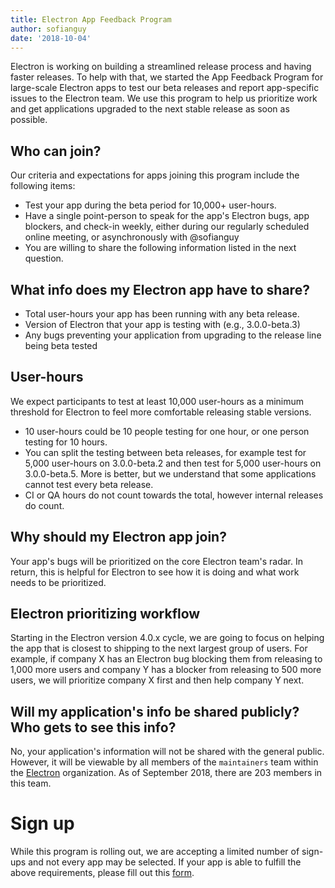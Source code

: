 ```yaml
---
title: Electron App Feedback Program
author: sofianguy
date: '2018-10-04'
---
```


Electron is working on building a streamlined release process and having faster releases. To help with that, we started the App Feedback Program for large-scale Electron apps to test our beta releases and report app-specific issues to the Electron team. We use this program to help us prioritize work and get applications upgraded to the next stable release as soon as possible.

## Who can join?
Our criteria and expectations for apps joining this program include the following items:
- Test your app during the beta period for 10,000+ user-hours.
- Have a single point-person to speak for the app's Electron bugs, app blockers, and check-in weekly, either during our regularly scheduled online meeting, or asynchronously with @sofianguy
- You are willing to share the following information listed in the next question.

## What info does my Electron app have to share?
- Total user-hours your app has been running with any beta release.
- Version of Electron that your app is testing with (e.g., 3.0.0-beta.3)
- Any bugs preventing your application from upgrading to the release line being beta tested

## User-hours
We expect participants to test at least 10,000 user-hours as a minimum threshold for Electron to feel more comfortable releasing stable versions.
- 10 user-hours could be 10 people testing for one hour, or one person testing for 10 hours.
- You can split the testing between beta releases, for example test for 5,000 user-hours on 3.0.0-beta.2 and then test for 5,000 user-hours on 3.0.0-beta.5. More is better, but we understand that some applications cannot test every beta release.
- CI or QA hours do not count towards the total, however internal releases do count.

## Why should my Electron app join?
Your app's bugs will be prioritized on the core Electron team's radar. In return, this is helpful for Electron to see how it is doing and what work needs to be prioritized.

## Electron prioritizing workflow
Starting in the Electron version 4.0.x cycle, we are going to focus on helping the app that is closest to shipping to the next largest group of users.
For example, if company X has an Electron bug blocking them from releasing to 1,000 more users and company Y has a blocker from releasing to 500 more users, we will prioritize company X first and then help company Y next.

## Will my application's info be shared publicly? Who gets to see this info?
No, your application's information will not be shared with the general public. However, it will be viewable by all members of the `maintainers` team within the [Electron](https://github.com/electron) organization. As of September 2018, there are 203 members in this team.

# Sign up
While this program is rolling out, we are accepting a limited number of sign-ups and not every app may be selected. If your app is able to fulfill the above requirements, please fill out this [form](https://goo.gl/forms/f9BBaLnyD7wT0FZO2).

